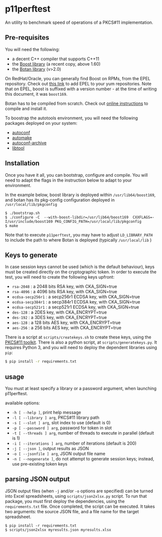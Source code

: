 # p11perftest

An utility to benchmark speed of operations of a PKCS#11 implementation.

## Pre-requisites
You will need the following:
 - a decent C++ compiler that supports C++11
 - the [Boost library](https://www.boost.org/) (a recent copy, above 1.60)
 - the [Botan library](https://botan.randombit.net/) (v>2.0)

On RedHat/Oracle, you can generally find Boost on RPMs, from the EPEL repository. Check out [this link](https://blogs.oracle.com/wim/using-epel-repos-with-oracle-linux) to add EPEL to your yum repositories. Note that on EPEL, boost is suffixed with a version number - at the time of writing this document, it was `boost169`.

Botan has to be compiled from scratch. Check out [online instructions](https://botan.randombit.net/handbook/building.html) to compile and install it.

To boostrap the autotools environment, you will need the following packages deployed on your system:
- [autoconf](https://www.gnu.org/software/autoconf/)
- [automake](https://www.gnu.org/software/automake/)
- [autoconf-archive](https://www.gnu.org/software/autoconf-archive/)
- [libtool](https://www.gnu.org/software/libtool/)


## Installation
Once you have it all, you can bootstrap, configure and compile. You will need to adapt the flags in the instruction below to adapt to your environment.

In the example below, boost library is deployed within `/usr/lib64/boost169`, and botan has its pkg-config configuration deployed in `/usr/local/lib/pkgconfig`

```
$ ./bootstrap.sh
$ ./configure -C  --with-boost-libdir=/usr/lib64/boost169  CXXFLAGS=-I/usr/include/boost169 PKG_CONFIG_PATH=/usr/local/lib/pkgconfig
$ make
```

Note that to execute `p11perftest`, you may have to adjust `LD_LIBRARY_PATH` to include the path to where Botan is deployed (typically `/usr/local/lib` )

## Keys to generate

In case session keys cannot be used (which is the default behaviour), keys must be created directly on the cryptographic token.
In order to execute the test, you will need to create the following keys upfront:

 - `rsa-2048` : a 2048 bits RSA key, with CKA_SIGN=true
 - `rsa-4096` : a 4096 bits RSA key, with CKA_SIGN=true
 - `ecdsa-secp256r1` : a secp256r1 ECDSA key, with CKA_SIGN=true
 - `ecdsa-secp384r1` : a secp384r1 ECDSA key, with CKA_SIGN=true
 - `ecdsa-secp521r1` : a secp521r1 ECDSA key, with CKA_SIGN=true
 - `des-128`  : a 2DES key, with CKA_ENCRYPT=true
 - `des-192`  : a 3DES key, with CKA_ENCRYPT=true
 - `aes-128`  : a 128 bits AES key, with CKA_ENCRYPT=true
 - `aes-256`  : a 256 bits AES key, with CKA_ENCRYPT=true

There is a script at `scripts/createkeys.sh` to create these keys, using the [PKCS#11 toolkit](https://github.com/Mastercard/pkcs11-tools).
There is also a python script, at `scripts/generatekeys.py`. It requires Python 3, and you will need to deploy the dependent libraries using `pip`:

```bash
$ pip install -r requirements.txt
```


## usage

You must at least specify a library or a password argument, when launching p11perftest.

available options:
  - `-h [ --help ]`, print help message
  - `-l [ --library ] arg`, PKCS#11 library path
  - `-s [ --slot ] arg`, slot index to use (default is 0)
  - `-p [ --password ] arg`, password for token in slot
  - `-t [ --threads ] arg`, number of threads to execute in parallel (default is 1)
  - `-i [ --iterations ] arg`, number of iterations (default is 200)
  - `-j [ --json ]`, output results as JSON
  - `-o [ --jsonfile ] arg`, JSON output file name
  - `-n [ --nogenerate ]`, do not attempt to generate session keys; instead, use pre-existing token keys

## parsing JSON output

JSON output files (when `-j` and/or `-o` options are specified) can be turned into Excel spreadsheets, using `scripts/json2xlsx.py` script. To run that package, you must first deploy the dependencies, using the `requirements.txt` file. Once completed, the script can be executed. It takes two arguments: the source JSON file, and a file name for the target spreadsheet.

```
$ pip install -r requirements.txt
$ scripts/json2xlsx myresults.json myresults.xlsx
```

